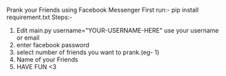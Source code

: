 Prank your Friends using Facebook Messenger
First run:-
pip install requirement.txt
Steps:-
1. Edit main.py username="YOUR-USERNAME-HERE" use your username or email
2. enter facebook password
3. select number of friends you want to prank.(eg- 1)
4. Name of your Friends
5. HAVE FUN <3
